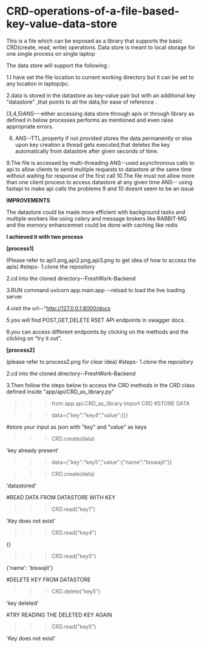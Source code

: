 # CRD-operations-of-a-file-based-key-value-data-store

This is a file which can be exposed as a library that supports the basic CRD(create, read, write) operations. Data store is meant to local storage for one single process on single laptop

The data store will support the following :

1.I have set the file location to current working directory but it can be set to any location in laptop/pc.

2.data is stored in the datastore as key-value pair but with an additional key "datastore" ,that points to all the data,for ease of reference .

(3,4,5)ANS---either accessing data store through apis or through library as defined in below processes performs as mentioned 
and even raise appropriate errors.

6. ANS--TTL property if not provided stores  the data permanently or else upon key creation a thread gets executed,that deletes the key automatically from datastore after given seconds of time. 

9.The file is accessed by multi-threading
ANS--used asynchronous calls to api to allow clients to send multiple requests to datastore at the same time without waiting for response of the first call
10.The file must not allow more than one client process to access datastore at any given time
ANS-- using fastapi to make api calls the problems 9 and 10 doesnt seem to be an issue 

**IMPROVEMENTS**

The datastore could be made more efficient with background tasks
and multiple workers like using celery and message brokers like RABBIT-MQ
and the memory enhancemnet could be done with caching like redis

**I achieved it with two process**

**[process1]**

(Please refer to api1.png,api2.png,api3.png to get idea of how to access the apis)
#steps-
1.clone the repository

2.cd into the cloned directory--FreshWork-Backend

3.RUN command uvicorn app.main:app --reload to load the live loading server

4.visit the url--"http://127.0.0.1:8000/docs

5.you will find POST,GET,DELETE RSET API endpoints in swagger docs .

6.you can access different endpoints by clicking on the methods and the clicking on "try it out".


**[process2]**

(please refer to process2.png for clear idea)
#steps-
1.clone the repository

2.cd into the cloned directory--FreshWork-Backend

3.Then follow the steps below to access the CRD methods in the CRD class defined inside "app/api/CRD_as_library.py"

>>>from app.api.CRD_as_library import CRD
#STORE DATA

>>> data={"key":"key4","value":{}}

 #store your input as json  with "key" and "value" as keys

>>> CRD.create(data)

'key already present'

>>> data={"key":"key5","value":{"name":"biswajit"}}

>>> CRD.create(data)

'datastored'

 #READ DATA FROM DATASTORE WITH KEY

>>> CRD.read("key1")

'Key does not exist'

>>> CRD.read("key4")

{}

>>> CRD.read("key5")

{'name': 'biswajit'}

 #DELETE KEY FROM DATASTORE

>>> CRD.delete("key5")

'key deleted'

 #TRY READING THE DELETED KEY AGAIN

>>> CRD.read("key5")

'Key does not exist'

